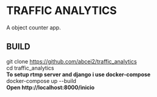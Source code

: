 
# TRAFFIC ANALYTICS

A object counter app.

## BUILD
git clone https://github.com/abcei2/traffic_analytics  
cd traffic_analytics  
**To setup rtmp server and django i use docker-compose**  
docker-compose up --build  
**Open  http://localhost:8000/inicio**
